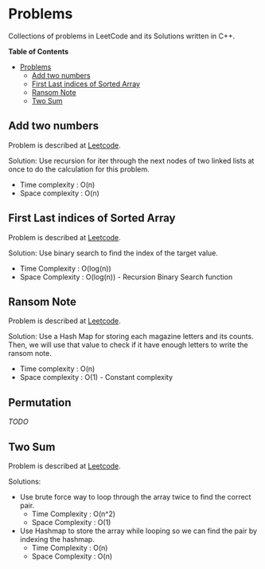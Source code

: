 # Problems

Collections of problems in LeetCode and its Solutions written in C++.

<!-- markdown-toc start - Don't edit this section. Run M-x markdown-toc-refresh-toc -->
**Table of Contents**

- [Problems](#problems)
    - [Add two numbers](#add-two-numbers)
    - [First Last indices of Sorted Array](#first-last-indices-of-sorted-array)
    - [Ransom Note](#ransom-note)
    - [Two Sum](#two-sum)

<!-- markdown-toc end -->


## Add two numbers

Problem is described at
[Leetcode](https://leetcode.com/problems/add-two-numbers/ "Go to web").

Solution: Use recursion for iter through the next nodes of two linked lists at
once to do the calculation for this problem.

 - Time complexity  : O(n)
 - Space complexity : O(n)

## First Last indices of Sorted Array

Problem is described at
[Leetcode](https://leetcode.com/problems/find-first-and-last-position-of-element-in-sorted-array/
"Go to web").

Solution: Use binary search to find the index of the target value.
 - Time Complexity  : O(log(n))
 - Space Complexity : O(log(n)) - Recursion Binary Search function

## Ransom Note

Problem is described at [Leetcode](https://leetcode.com/problems/ransom-note/
"Go to web").

Solution: Use a Hash Map for storing each magazine letters and its counts. Then,
we will use that value to check if it have enough letters to write the ransom
note.

 - Time complexity  : O(n)
 - Space complexity : O(1) - Constant complexity

## Permutation

_TODO_

## Two Sum

Problem is described at [Leetcode](https://leetcode.com/problems/two-sum/ "Go to
web").

Solutions:
 - Use brute force way to loop through the array twice to find the correct pair.
   - Time Complexity  : O(n^2)
   - Space Complexity : O(1)
 - Use Hashmap to store the array while looping so we can find the pair by
   indexing the hashmap.
   - Time Complexity  : O(n)
   - Space Complexity : O(n)
